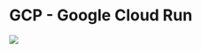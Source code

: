 # GCP - Google Cloud Run

![](https://komarev.com/ghpvc/?username=abbysuyuyan&color=9945FF&style=for-the-badge)
